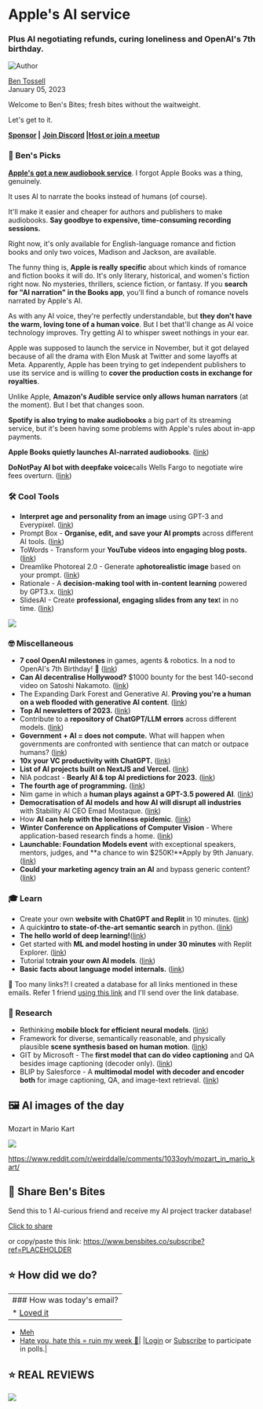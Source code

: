 # Apple's AI service

### Plus AI negotiating refunds, curing loneliness and OpenAI's 7th birthday.

![Author](https://media.beehiiv.com/cdn-cgi/image/fit=scale-down,format=auto,onerror=redirect,quality=80/uploads/user/profile_picture/fc858b4d-39e3-4be1-abf4-2b55504e21a2/thumb_uJ4UYake_400x400.jpg)

[Ben Tossell](https://www.twitter.com/bentossell)\
January 05, 2023

Welcome to Ben's Bites; fresh bites without the waitweight.

Let's get to it.

**[Sponsor](https://sponsor.bensbites.co/) |** **[Join Discord](https://discord.gg/qd92NKjDdE) |**[**Host or join a meetup**](https://meetups.bensbites.co/)

### **🤌 Ben's Picks**

**[Apple's got a new audiobook service](https://authors.apple.com/support/4519-digital-narration-audiobooks)**. I forgot Apple Books was a thing, genuinely.

It uses AI to narrate the books instead of humans (of course).

It'll make it easier and cheaper for authors and publishers to make audiobooks. **Say goodbye to expensive, time-consuming recording sessions.**

Right now, it's only available for English-language romance and fiction books and only two voices, Madison and Jackson, are available.

The funny thing is, **Apple is really specific** about which kinds of romance and fiction books it will do. It's only literary, historical, and women's fiction right now. No mysteries, thrillers, science fiction, or fantasy. If you **search for "AI narration" in the Books app**, you'll find a bunch of romance novels narrated by Apple's AI.

As with any AI voice, they're perfectly understandable, but **they don't have the warm, loving tone of a human voice**. But I bet that'll change as AI voice technology improves. Try getting AI to whisper sweet nothings in your ear.

Apple was supposed to launch the service in November, but it got delayed because of all the drama with Elon Musk at Twitter and some layoffs at Meta. Apparently, Apple has been trying to get independent publishers to use its service and is willing to **cover the production costs in exchange for royalties**.

Unlike Apple, **Amazon's Audible service only allows human narrators** (at the moment). But I bet that changes soon.

**Spotify is also trying to make audiobooks** a big part of its streaming service, but it's been having some problems with Apple's rules about in-app payments.

**Apple Books quietly launches AI-narrated audiobooks**. (<u>[link](https://www.theverge.com/2023/1/5/23540261/apple-text-to-speech-audiobooks-ebooks-artificial-intelligence-narrator-madison-jackson)</u>)

**DoNotPay AI bot with deepfake voice**calls Wells Fargo to negotiate wire fees overturn. ([<u>link</u>](https://twitter.com/jbrowder1/status/1610655628820877315?s=20\&t=KtblhjWS_Nmn2kTJgTGj7A))

### **🛠️ Cool Tools**

- **Interpret age and personality from an image** using GPT-3 and Everypixel. ([<u>link</u>](https://twitter.com/DannyRichman/status/1610632062805094401?s=20\&t=59-wMy-FNkdI4wdvGfXVGQ))
- Prompt Box - **Organise, edit, and save your AI prompts** across different AI tools. ([<u>link</u>](https://www.promptbox.ai/))
- ToWords - Transform your **YouTube videos into engaging blog posts.** ([<u>link</u>](https://www.producthunt.com/posts/towords))
- Dreamlike Photoreal 2.0 - Generate a**photorealistic image** based on your prompt. ([<u>link</u>](https://dreamlike.art/))
- Rationale - A **decision-making tool with in-content learning** powered by GPT3.x. ([<u>link</u>](https://rationale.jina.ai/))
- SlidesAI - Create **professional, engaging slides from any tex**t in no time. ([<u>link</u>](https://www.slidesai.io/))

![](https://media.beehiiv.com/cdn-cgi/image/fit=scale-down,format=auto,onerror=redirect,quality=80/uploads/asset/file/55c8afc3-29aa-46b0-8d5d-3dee61410436/section-1.png)

### **🤓 **Miscellaneous****

- **7 cool OpenAI milestones** in games, agents & robotics. In a nod to OpenAI's 7th Birthday! 🎉 ([<u>link</u>](https://twitter.com/DrJimFan/status/1610715965372911616?s=20\&t=L41uOoTt1O66Yb5PNtkJbg))
- **Can AI decentralise Hollywood?** $1000 bounty for the best 140-second video on Satoshi Nakamoto. ([<u>link</u>](https://twitter.com/balajis/status/1610551422009085954?s=12\&t=DxQ63xXmsPtdbTLSv-DgOw))
- The Expanding Dark Forest and Generative AI. **Proving you're a human on a web flooded with generative AI content**. ([link](https://maggieappleton.com/ai-dark-forest))
- **Top AI newsletters of 2023.** ([<u>link</u>](https://aisupremacy.substack.com/p/top-ai-newsletters-of-2023))
- Contribute to a **repository of ChatGPT/LLM errors** across different models. ([<u>link</u>](https://docs.google.com/forms/d/e/1FAIpQLSc1gMv53rBdC_xN2gtBzodwPvK0XD_Jq9daU09-kOlR8Igg9Q/viewform))
- **Government + AI = does not compute.** What will happen when governments are confronted with sentience that can match or outpace humans? ([<u>link</u>](https://michellerempelgarner.substack.com/p/government-ai-does-not-compute))
- **10x your VC productivity with ChatGPT.** ([<u>link</u>](https://www.datadrivenvc.io/p/data-driven-vc-17-10x-your-productivity))
- **List of AI projects built on NextJS and Vercel.** ([<u>link</u>](https://twitter.com/steventey/status/1610656840412696578?s=20\&t=n38fxLmWcdI3E5fi9K1-qw))
- NIA podcast - **Bearly AI & top AI predictions for 2023.** ([<u>link</u>](https://www.youtube.com/watch?v=lK8i7idNgtI))
- **The fourth age of programming.** ([<u>link</u>](https://blog.replit.com/fourth))
- Nim game in which a **human plays against a GPT-3.5 powered AI**. ([<u>link</u>](https://huggingface.co/spaces/JavaFXpert/NimGPT-3.5))
- **Democratisation of AI models** **and how AI will disrupt all industries** with Stability AI CEO Emad Mostaque. ([<u>link</u>](https://www.youtube.com/watch?v=jgTv2W0mUP0))
- How **AI can help with the loneliness epidemic**. ([<u>link</u>](https://thealgorithmicbridge.substack.com/p/how-ai-can-help-with-the-loneliness))
- **Winter Conference on Applications of Computer Vision** - Where application-based research finds a home. ([<u>link</u>](https://www.amazon.science/blog/wacv-where-application-based-research-finds-a-home))
- **Launchable: Foundation Models event** with exceptional speakers, mentors, judges, and \*\*a chance to win $250K!\*\*Apply by 9th January. ([<u>link</u>](https://www.madronavl.com/launchable/foundation-models))
- **Could your marketing agency train an AI** and bypass generic content? ([<u>link</u>](https://addition.substack.com/p/could-your-agency-train-an-ai?))

### **🎓 Learn**

- Create your own **website with ChatGPT and Replit** in 10 minutes. ([<u>link</u>](https://buildspace.so/notes/chatgpt-replit-website))
- A quick**intro to state-of-the-art semantic search** in python. ([<u>link</u>](https://www.youtube.com/watch?v=ejpc-nbKY2Y))
- **The hello world of deep learning!**([<u>link</u>](https://ahmedtambal.medium.com/the-hello-world-of-deep-learning-7398f8f6da83))
- Get started with **ML and model hosting in under 30 minutes** with Replit Explorer. ([<u>link</u>](https://www.youtube.com/watch?v=n-Cd4YQ9gIw\&t=2s))
- Tutorial to**train your own AI models**. ([<u>link</u>](https://twitter.com/ClaireSilver12/status/1609868153529503745?s=20\&t=coBZ9abICXBQLzrn4HzOxw))
- **Basic facts about language model internals.** ([<u>link</u>](https://www.lesswrong.com/posts/PDLfpRwSynu73mxGw/basic-facts-about-language-model-internals-1))

👋 Too many links?! I created a database for all links mentioned in these emails. Refer 1 friend [using this link](https://www.bensbites.co/subscribe?ref=PLACEHOLDER) and I'll send over the link database.

### **🔬 Research**

- Rethinking **mobile block for efficient neural models**. ([<u>link</u>](https://arxiv.org/abs/2301.01146))
- Framework for diverse, semantically reasonable, and physically plausible **scene synthesis based on human motion**. ([<u>link</u>](https://arxiv.org/abs/2301.01424))
- GIT by Microsoft - The **first model that can do video captioning** and QA besides image captioning (decoder only). ([<u>link</u>](https://huggingface.co/docs/transformers/main/en/model_doc/git))
- BLIP by Salesforce - A **multimodal model** **with decoder and encoder both** for image captioning, QA, and image-text retrieval. ([<u>link</u>](https://huggingface.co/docs/transformers/main/en/model_doc/blip))

## **🖼 AI images of the day**

Mozart in Mario Kart

![](https://media.beehiiv.com/cdn-cgi/image/fit=scale-down,format=auto,onerror=redirect,quality=80/uploads/asset/file/7e2fdeb1-5454-4b87-90df-d83edea22aca/mrkdnuu831aa1.png)

<https://www.reddit.com/r/weirddalle/comments/1033oyh/mozart_in_mario_kart/>

## **🤗 Share Ben's Bites**

Send this to 1 AI-curious friend and receive my AI project tracker database!

[Click to share](https://www.bensbites.co/subscribe?ref=PLACEHOLDER)

or copy/paste this link: https://www.bensbites.co/subscribe?ref=PLACEHOLDER

## **⭐️ How did we do?**

||
|:---|
|### How was today's email?|
|\* [Loved it](https://www.bensbites.co/login)

- [Meh](https://www.bensbites.co/login)
- [Hate you, hate this = ruin my week 🥹](https://www.bensbites.co/login)|
  |[Login](https://www.bensbites.co/login) or [Subscribe](https://www.bensbites.co/subscribe) to participate in polls.|

## **⭐️ REAL** REVIEWS

![](https://media.beehiiv.com/cdn-cgi/image/fit=scale-down,format=auto,onerror=redirect,quality=80/uploads/asset/file/c8a91ecd-5477-493e-bb9d-9ed8f04bde24/Screenshot_2022-12-13_at_14.55.58.png)
